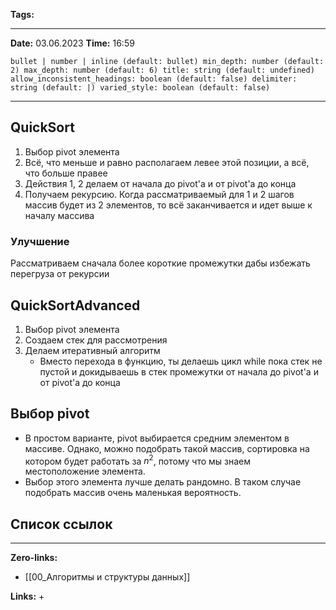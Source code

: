 **Tags:** 
____
**Date:** 03.06.2023
**Time:** 16:59
```toc style:
bullet | number | inline (default: bullet) min_depth: number (default: 2) max_depth: number (default: 6) title: string (default: undefined) allow_inconsistent_headings: boolean (default: false) delimiter: string (default: |) varied_style: boolean (default: false)
```
____
## QuickSort
1. Выбор pivot элемента
2. Всё, что меньше и равно располагаем левее этой позиции, а всё, что больше правее
3. Действия 1, 2 делаем от начала до pivot'а и от pivot'а до конца
4. Получаем рекурсию. Когда рассматриваемый для 1 и 2 шагов массив будет из 2 элементов, то всё заканчивается и идет выше к началу массива

### Улучшение
Рассматриваем сначала более короткие промежутки дабы избежать перегруза от рекурсии

## QuickSortAdvanced
1. Выбор pivot элемента
2. Создаем стек для рассмотрения
3. Делаем итеративный алгоритм
   + Вместо перехода в функцию, ты делаешь цикл while пока стек не пустой и докидываешь в стек промежутки от начала до pivot'а и от pivot'а до конца

## Выбор pivot
+ В простом варианте, pivot выбирается средним элементом в массиве. Однако, можно подобрать такой массив, сортировка на котором будет работать за $n^2$, потому что мы знаем местоположение элемента.
+ Выбор этого элемента лучше делать рандомно. В таком случае подобрать массив очень маленькая вероятность.

## Список ссылок
____
**Zero-links:**
+ [[00_Алгоритмы и структуры данных]]

**Links:**
+ 
